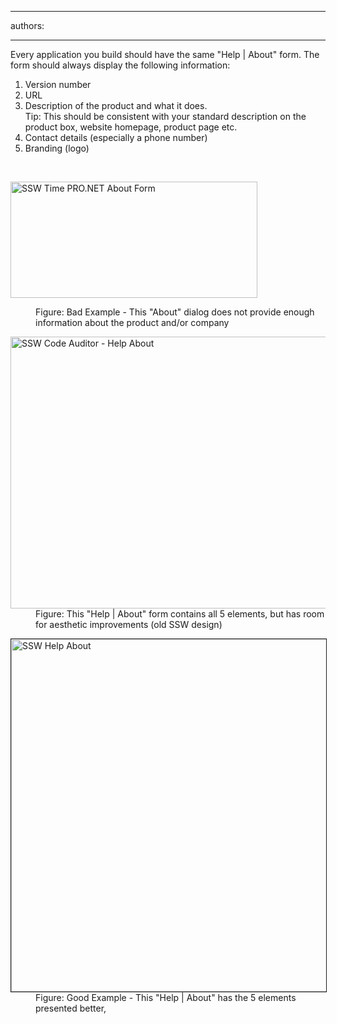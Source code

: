 

---
authors:

---




<span class='intro'> <div>Every application you build should have the same &quot;Help | About&quot; form. The form should always display the following information&#58;</div>
<ol><li>Version number</li>
<li>URL</li>
<li>Description of the product and what it does.<br>Tip&#58; This should be consistent with your standard description on the product box, website homepage, product page etc. </li>
<li>Contact details (especially a phone number)</li>
<li>Branding (logo)</li></ol> </span>

​<dl class="badImage"><dt><img alt="SSW Time PRO.NET About Form" src="http&#58;//www.ssw.com.au/ssw/Standards/Rules/Images/BadHelpAboutForm.jpg" width="395" height="186" /></dt>
<dd>Figure&#58; Bad Example - This &quot;About&quot; dialog does not provide enough information about the product and/or company</dd></dl>
<dl class="image"><dt><img alt="SSW Code Auditor - Help About" src="http&#58;//www.ssw.com.au/ssw/Standards/Rules/Images/SSWHelpAbout.gif" width="660" height="435" /></dt>
<dd>Figure&#58; This &quot;Help | About&quot; form contains all 5 elements, but has room for aesthetic improvements (old SSW design)</dd></dl>
<dl class="goodImage"><dt><img border="1" alt="SSW Help About" src="http&#58;//www.ssw.com.au/ssw/Standards/Rules/Images/Rego9.png" width="660" height="564" /></dt>
<dd>Figure&#58; Good Example - This &quot;Help | About&quot; has the 5 elements presented better,</dd></dl>


